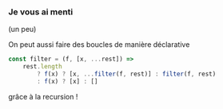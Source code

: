 ### Je vous ai menti
(un peu)

On peut aussi faire des boucles de manière déclarative




```js
const filter = (f, [x, ...rest]) =>
	rest.length
		? f(x) ? [x, ...filter(f, rest)] : filter(f, rest)
		: f(x) ? [x] : []
```


grâce à la recursion !
